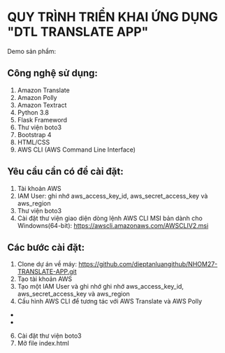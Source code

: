 # QUY TRÌNH TRIỂN KHAI ỨNG DỤNG "DTL TRANSLATE APP"
Demo sản phẩm: 
## Công nghệ sử dụng:
1. Amazon Translate
2. Amazon Polly
3. Amazon Textract
4. Python 3.8
5. Flask Frameword
6. Thư viện boto3
7. Bootstrap 4
8. HTML/CSS
9. AWS CLI (AWS Command Line Interface)
## Yêu cầu cần có để cài đặt:
1. Tài khoản AWS
2. IAM User: ghi nhớ aws_access_key_id, aws_secret_access_key và aws_region
3. Thư viện boto3
4. Cài đặt thư viện giao diện dòng lệnh AWS CLI MSI bản dành cho Windowns(64-bit): https://awscli.amazonaws.com/AWSCLIV2.msi
## Các bước cài đặt:
1. Clone dự án về máy: https://github.com/dieptanluangithub/NHOM27-TRANSLATE-APP.git
2. Tạo tài khoản AWS
3. Tạo một IAM User và ghi nhớ ghi nhớ aws_access_key_id, aws_secret_access_key và aws_region
4. Cấu hình AWS CLI để tương tác với AWS Translate và AWS Polly
  * 
  *
6. Cài đặt thư viện boto3
7. Mở file index.html
